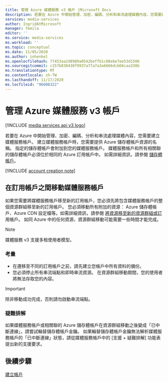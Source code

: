 ```yaml
---
title: 管理 Azure 媒體服務 v3 帳戶 |Microsoft Docs
description: 若要在 Azure 中開始管理、加密、編碼、分析和串流處理媒體內容，您需要建立媒體服務帳戶。 本文說明如何管理 Azure 媒體服務 v3 帳戶。
services: media-services
author: IngridAtMicrosoft
manager: femila
editor: ''
ms.service: media-services
ms.workload: ''
ms.topic: conceptual
ms.date: 11/05/2020
ms.author: inhenkel
ms.openlocfilehash: 77453aa2d8989a0542beffb1c88ebe7ee53d1506
ms.sourcegitcommit: c157b830430f9937a7fa7a3a6666dcb66caa338b
ms.translationtype: MT
ms.contentlocale: zh-TW
ms.lasthandoff: 11/17/2020
ms.locfileid: "96008322"
---
```

# <a name="manage-azure-media-services-v3-accounts"></a>管理 Azure 媒體服務 v3 帳戶

[!INCLUDE [media services api v3 logo](./includes/v3-hr.md)]

若要在 Azure 中開始管理、加密、編碼、分析和串流處理媒體內容，您需要建立媒體服務帳戶。 建立媒體服務帳戶時，您需要提供 Azure 儲存體帳戶資源的名稱。 指定的儲存體帳戶會附加到您的媒體服務帳戶。 媒體服務帳戶和所有相關聯的儲存體帳戶必須位於相同的 Azure 訂用帳戶中。 如需詳細資訊，請參閱 [儲存體帳戶](storage-account-concept.md)。

[!INCLUDE [account creation note](./includes/note-2020-05-01-account-creation.md)]

## <a name="moving-a-media-services-account-between-subscriptions"></a>在訂用帳戶之間移動媒體服務帳戶 

如果您需要將媒體服務帳戶移至新的訂用帳戶，您必須先將包含媒體服務帳戶的整個資源群組移至新的訂用帳戶。 您必須移動所有附加的資源： Azure 儲存體帳戶、Azure CDN 設定檔等。如需詳細資訊，請參閱 [將資源移至新的資源群組或訂](../../azure-resource-manager/management/move-resource-group-and-subscription.md)用帳戶。 如同 Azure 中的任何資源，資源群組移動可能需要一些時間才能完成。

> [!NOTE]
> 媒體服務 v3 支援多租使用者模型。

### <a name="considerations"></a>考量

* 在遷移至不同的訂用帳戶之前，請先建立您帳戶中所有資料的備份。
* 您必須停止所有串流端點和即時串流資源。 在資源群組移動期間，您的使用者將無法存取您的內容。 

> [!IMPORTANT]
> 除非移動成功完成，否則請勿啟動串流端點。

### <a name="troubleshoot"></a>疑難排解

如果媒體服務帳戶或相關聯的 Azure 儲存體帳戶在資源群組移動之後變成「已中斷連線」，請嘗試輪替儲存體帳戶金鑰。 如果輪替儲存體帳戶金鑰無法解析媒體服務帳戶的「已中斷連線」狀態，請從媒體服務帳戶中的 [支援 + 疑難排解] 功能表提出新的支援要求。  

## <a name="next-steps"></a>後續步驟

[建立帳戶](./create-account-howto.md)
